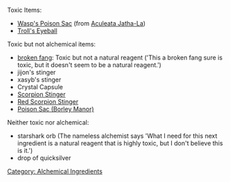Toxic Items:

-   [Wasp's Poison Sac](Wasp's_Poison_Sac "wikilink") (from [ Aculeata
    Jatha-La](:Category:Aculeata_Jatha-La.md "wikilink"))
-   [Troll's Eyeball](Troll's_Eyeball "wikilink")

Toxic but not alchemical items:

-   [broken fang](Broken_Fang.md "wikilink"): Toxic but not a natural
    reagent ('This a broken fang sure is toxic, but it doesn't seem to
    be a natural reagent.')
-   jijon's stinger
-   xasyb's stinger
-   Crystal Capsule
-   [Scorpion Stinger](Scorpion_Stinger "wikilink")
-   [Red Scorpion Stinger](Red_Scorpion_Stinger "wikilink")
-   [Poison Sac (Borley Manor)](Poison_Sac_(Borley_Manor) "wikilink")

Neither toxic nor alchemical:

-   starshark orb (The nameless alchemist says 'What I need for this
    next ingredient is a natural reagent that is highly toxic, but I
    don't believe this is it.')
-   drop of quicksilver

[Category: Alchemical
Ingredients](Category:_Alchemical_Ingredients "wikilink")
